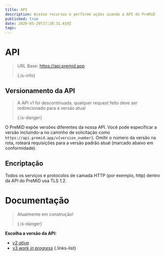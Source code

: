 ```yaml
---
title: API
description: Acesse recursos e performe ações usando a API do PreMiD
published: true
date: 2020-05-29T17:28:31.619Z
tags:
---
```


# API

> URL Base: https://api.premid.app 
> 
> {.is-info}

## Versionamento da API
> A API v1 foi descontinuada, qualquer request feito deve ser redirecionado para a versão atual 
> 
> {.is-danger}

O PreMiD expõe versões diferentes da nossa API. Você pode especificar a versão incluindo-a no caminho de solicitação como `https://api.premid.app/v{version_number}`. Omitir o número da versão na rota, roteará requisições para a versão padrão atual (marcado abaixo em conformidade).

## Encriptação

Todos os serviços e protocolos de camada HTTP (por exemplo, http) dentro da API do PreMiD usa TLS 1.2.

# Documentação
> Atualmente em construção! 
> 
> {.is-danger}

**Escolha a versão da API:**
- [v2 *ativa*](/dev/api/v2)
- [v3 *work in progress*](/dev/api/v3)
{.links-list}